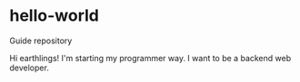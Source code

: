 # hello-world
Guide repository

Hi earthlings!
I'm starting my programmer way. I want to be a backend web developer.

